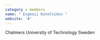 ```yaml
---
category : members
name: " Evgenii Kotelnikov " 
website: '#'
---
```

Chalmers University of Technology
Sweden

